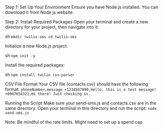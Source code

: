 Step 1: Set Up Your Environment
Ensure you have Node.js installed. You can download it from Node.js website.

Step 2: Install Required Packages
Open your terminal and create a new directory for your project, then navigate into it:

sh
``mkdir twilio-sms
cd twilio-sms``


Initialize a new Node.js project:

sh
``npm init -y``


Install the required packages:

sh
``npm install twilio csv-parser``


CSV File Format
Your CSV file (contacts.csv) should have the following format:
``phoneNumber,message
+1234567890,Hello, this is a test message!
+0987654321,Hi there! Just checking in.``


Running the Script
Make sure your send-sms.js and contacts.csv are in the same directory. Open your terminal in this directory and run the script:
``node send-sms.js``


Note: Be mindful of the rate limits. Might need to set up a spend cap
